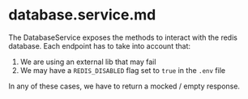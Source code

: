 # database.service.md

The DatabaseService exposes the methods to interact with the redis database.
Each endpoint has to take into account that:

1. We are using an external lib that may fail
2. We may have a `REDIS_DISABLED` flag set to `true` in the `.env` file

In any of these cases, we have to return a mocked / empty response.
